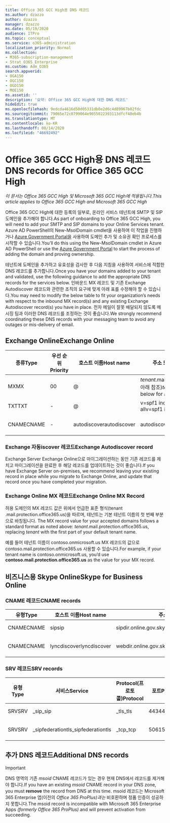 ```yaml
---
title: Office 365 GCC High용 DNS 레코드
ms.author: dzazzo
author: dzazzo
manager: dzazzo
ms.date: 05/19/2020
audience: ITPro
ms.topic: conceptual
ms.service: o365-administration
localization_priority: Normal
ms.collection:
- M365-subscription-management
- Strat_O365_Enterprise
ms.custom: Adm_O365
search.appverid:
- OGA150
- OGC150
- OGD150
- MOE150
ms.assetid: ''
description: '요약: Office 365 GCC High에 대한 DNS 레코드'
hideEdit: true
ms.openlocfilehash: 9edcda4616d50d05331db0e2d6c4d89967b02fdc
ms.sourcegitcommit: 79065e72c0799064e9055022393113dfcf40eb4b
ms.translationtype: MT
ms.contentlocale: ko-KR
ms.lasthandoff: 08/14/2020
ms.locfileid: "46692492"
---
```

# <a name="dns-records-for-office-365-gcc-high"></a><span data-ttu-id="5368d-103">Office 365 GCC High용 DNS 레코드</span><span class="sxs-lookup"><span data-stu-id="5368d-103">DNS records for Office 365 GCC High</span></span>

<span data-ttu-id="5368d-104">*이 문서는 Office 365 GCC High 및 Microsoft 365 GCC High에 적용됩니다.*</span><span class="sxs-lookup"><span data-stu-id="5368d-104">*This article applies to Office 365 GCC High and Microsoft 365 GCC High*</span></span>

<span data-ttu-id="5368d-105">Office 365 GCC High에 대한 등록의 일부로, 온라인 서비스 테넌트에 SMTP 및 SIP 도메인을 추가해야 합니다.</span><span class="sxs-lookup"><span data-stu-id="5368d-105">As part of onboarding to Office 365 GCC High, you will need to add your SMTP and SIP domains to your Online Services tenant.</span></span>  <span data-ttu-id="5368d-106">Azure AD PowerShell의 New-MsolDomain cmdlet을 사용하여 이 작업을 진행하거나 [Azure Government Portal을](https://portal.azure.us) 사용하여 도메인 추가 및 소유권 확인 프로세스를 시작할 수 있습니다.</span><span class="sxs-lookup"><span data-stu-id="5368d-106">You’ll do this using the New-MsolDomain cmdlet in Azure AD PowerShell or use the [Azure Government Portal](https://portal.azure.us) to start the process of adding the domain and proving ownership.</span></span>

<span data-ttu-id="5368d-107">테넌트에 도메인을 추가하고 유효성을 검사한 후 다음 지침을 사용하여 서비스에 적합한 DNS 레코드를 추가합니다.</span><span class="sxs-lookup"><span data-stu-id="5368d-107">Once you have your domains added to your tenant and validated, use the following guidance to add the appropriate DNS records for the services below.</span></span>  <span data-ttu-id="5368d-108">인바운드 MX 레코드 및 기존 Exchange Autodiscover 레코드와 관련한 조직의 요구에 맞게 아래 표를 수정해야 할 수 있습니다.</span><span class="sxs-lookup"><span data-stu-id="5368d-108">You may need to modify the below table to fit your organization’s needs with respect to the inbound MX record(s) and any existing Exchange Autodiscover record(s) you have in place.</span></span>  <span data-ttu-id="5368d-109">전자 메일이 잘못 배달되지 않도록 메시징 팀과 이러한 DNS 레코드를 조정하는 것이 좋습니다.</span><span class="sxs-lookup"><span data-stu-id="5368d-109">We strongly recommend coordinating these DNS records with your messaging team to avoid any outages or mis-delivery of email.</span></span>

## <a name="exchange-online"></a><span data-ttu-id="5368d-110">Exchange Online</span><span class="sxs-lookup"><span data-stu-id="5368d-110">Exchange Online</span></span>

| <span data-ttu-id="5368d-111">종류</span><span class="sxs-lookup"><span data-stu-id="5368d-111">Type</span></span> | <span data-ttu-id="5368d-112">우선 순위</span><span class="sxs-lookup"><span data-stu-id="5368d-112">Priority</span></span> | <span data-ttu-id="5368d-113">호스트 이름</span><span class="sxs-lookup"><span data-stu-id="5368d-113">Host name</span></span> | <span data-ttu-id="5368d-114">주소 또는 값 지점</span><span class="sxs-lookup"><span data-stu-id="5368d-114">Points to address or value</span></span> | <span data-ttu-id="5368d-115">TTL</span><span class="sxs-lookup"><span data-stu-id="5368d-115">TTL</span></span> |
| --- | --- | --- | --- | --- |
| <span data-ttu-id="5368d-116">MX</span><span class="sxs-lookup"><span data-stu-id="5368d-116">MX</span></span> | <span data-ttu-id="5368d-117">0</span><span class="sxs-lookup"><span data-stu-id="5368d-117">0</span></span> | @ | <span data-ttu-id="5368d-118">*tenant*.mail.protection.office365.us(추가 세부 정보는 아래 참조)</span><span class="sxs-lookup"><span data-stu-id="5368d-118">*tenant*.mail.protection.office365.us (see below for additional details)</span></span> | <span data-ttu-id="5368d-119">1 Hour</span><span class="sxs-lookup"><span data-stu-id="5368d-119">1 Hour</span></span> |
| <span data-ttu-id="5368d-120">TXT</span><span class="sxs-lookup"><span data-stu-id="5368d-120">TXT</span></span> | - | @ | <span data-ttu-id="5368d-121">v=spf1 include:spf.protection.office365.us -all</span><span class="sxs-lookup"><span data-stu-id="5368d-121">v=spf1 include:spf.protection.office365.us -all</span></span> | <span data-ttu-id="5368d-122">1시간</span><span class="sxs-lookup"><span data-stu-id="5368d-122">1 Hour</span></span> |
| <span data-ttu-id="5368d-123">CNAME</span><span class="sxs-lookup"><span data-stu-id="5368d-123">CNAME</span></span> | - | <span data-ttu-id="5368d-124">autodiscover</span><span class="sxs-lookup"><span data-stu-id="5368d-124">autodiscover</span></span> | <span data-ttu-id="5368d-125">autodiscover.office365.us</span><span class="sxs-lookup"><span data-stu-id="5368d-125">autodiscover.office365.us</span></span> | <span data-ttu-id="5368d-126">1 Hour</span><span class="sxs-lookup"><span data-stu-id="5368d-126">1 Hour</span></span> |

### <a name="exchange-autodiscover-record"></a><span data-ttu-id="5368d-127">Exchange 자동iscover 레코드</span><span class="sxs-lookup"><span data-stu-id="5368d-127">Exchange Autodiscover record</span></span>

<span data-ttu-id="5368d-128">Exchange Server Exchange Online으로 마이그레이션하는 동안 기존 레코드를 제치고 마이그레이션을 완료한 후 해당 레코드를 업데이트하는 것이 좋습니다.</span><span class="sxs-lookup"><span data-stu-id="5368d-128">If you have Exchange Server on-premises, we recommend leaving your existing record in place while you migrate to Exchange Online, and update that record once you have completed your migration.</span></span> 

### <a name="exchange-online-mx-record"></a><span data-ttu-id="5368d-129">Exchange Online MX 레코드</span><span class="sxs-lookup"><span data-stu-id="5368d-129">Exchange Online MX Record</span></span>

<span data-ttu-id="5368d-130">허용 도메인의 MX 레코드 값은 위에서 언급한 표준 형식(tenant .mail.protection.office365.us)을  따르며, 테넌트는 기본 테넌트 이름의 첫 번째 부분으로 바칭됩니다. </span><span class="sxs-lookup"><span data-stu-id="5368d-130">The MX record value for your accepted domains follows a standard format as noted above: *tenant*.mail.protection.office365.us, replacing *tenant* with the first part of your default tenant name.</span></span>

<span data-ttu-id="5368d-131">예를 들어 테넌트 이름이 contoso.onmicrosoft.us MX 레코드의  값으로 contoso.mail.protection.office365.us 사용할 수 있습니다.</span><span class="sxs-lookup"><span data-stu-id="5368d-131">For example, if your tenant name is contoso.onmicrosoft.us, you’d use **contoso.mail.protection.office365.us** as the value for your MX record.</span></span>

## <a name="skype-for-business-online"></a><span data-ttu-id="5368d-132">비즈니스용 Skype Online</span><span class="sxs-lookup"><span data-stu-id="5368d-132">Skype for Business Online</span></span>

### <a name="cname-records"></a><span data-ttu-id="5368d-133">CNAME 레코드</span><span class="sxs-lookup"><span data-stu-id="5368d-133">CNAME records</span></span>

| <span data-ttu-id="5368d-134">유형</span><span class="sxs-lookup"><span data-stu-id="5368d-134">Type</span></span> | <span data-ttu-id="5368d-135">호스트 이름</span><span class="sxs-lookup"><span data-stu-id="5368d-135">Host name</span></span> | <span data-ttu-id="5368d-136">주소 또는 값 지점</span><span class="sxs-lookup"><span data-stu-id="5368d-136">Points to address or value</span></span> | <span data-ttu-id="5368d-137">TTL</span><span class="sxs-lookup"><span data-stu-id="5368d-137">TTL</span></span> |
| --- | --- | --- | --- |
| <span data-ttu-id="5368d-138">CNAME</span><span class="sxs-lookup"><span data-stu-id="5368d-138">CNAME</span></span> | <span data-ttu-id="5368d-139">sip</span><span class="sxs-lookup"><span data-stu-id="5368d-139">sip</span></span> | <span data-ttu-id="5368d-140">sipdir.online.gov.skypeforbusiness.us</span><span class="sxs-lookup"><span data-stu-id="5368d-140">sipdir.online.gov.skypeforbusiness.us</span></span> | <span data-ttu-id="5368d-141">1시간</span><span class="sxs-lookup"><span data-stu-id="5368d-141">1 Hour</span></span> |
| <span data-ttu-id="5368d-142">CNAME</span><span class="sxs-lookup"><span data-stu-id="5368d-142">CNAME</span></span> | <span data-ttu-id="5368d-143">lyncdiscover</span><span class="sxs-lookup"><span data-stu-id="5368d-143">lyncdiscover</span></span> | <span data-ttu-id="5368d-144">webdir.online.gov.skypeforbusiness.us</span><span class="sxs-lookup"><span data-stu-id="5368d-144">webdir.online.gov.skypeforbusiness.us</span></span> | <span data-ttu-id="5368d-145">1 Hour</span><span class="sxs-lookup"><span data-stu-id="5368d-145">1 Hour</span></span> |

### <a name="srv-records"></a><span data-ttu-id="5368d-146">SRV 레코드</span><span class="sxs-lookup"><span data-stu-id="5368d-146">SRV records</span></span>

| <span data-ttu-id="5368d-147">유형</span><span class="sxs-lookup"><span data-stu-id="5368d-147">Type</span></span> | <span data-ttu-id="5368d-148">서비스</span><span class="sxs-lookup"><span data-stu-id="5368d-148">Service</span></span> | <span data-ttu-id="5368d-149">Protocol(프로토콜)</span><span class="sxs-lookup"><span data-stu-id="5368d-149">Protocol</span></span> | <span data-ttu-id="5368d-150">포트</span><span class="sxs-lookup"><span data-stu-id="5368d-150">Port</span></span> | <span data-ttu-id="5368d-151">가중치</span><span class="sxs-lookup"><span data-stu-id="5368d-151">Weight</span></span> | <span data-ttu-id="5368d-152">우선 순위</span><span class="sxs-lookup"><span data-stu-id="5368d-152">Priority</span></span> | <span data-ttu-id="5368d-153">이름</span><span class="sxs-lookup"><span data-stu-id="5368d-153">Name</span></span> | <span data-ttu-id="5368d-154">Target(대상)</span><span class="sxs-lookup"><span data-stu-id="5368d-154">Target</span></span> | <span data-ttu-id="5368d-155">TTL</span><span class="sxs-lookup"><span data-stu-id="5368d-155">TTL</span></span> |
| --- | --- | --- | --- | --- | --- | --- | --- | --- |
| <span data-ttu-id="5368d-156">SRV</span><span class="sxs-lookup"><span data-stu-id="5368d-156">SRV</span></span> | <span data-ttu-id="5368d-157">\_sip</span><span class="sxs-lookup"><span data-stu-id="5368d-157">\_sip</span></span> | <span data-ttu-id="5368d-158">\_tls</span><span class="sxs-lookup"><span data-stu-id="5368d-158">\_tls</span></span> | <span data-ttu-id="5368d-159">443</span><span class="sxs-lookup"><span data-stu-id="5368d-159">443</span></span> | <span data-ttu-id="5368d-160">1 </span><span class="sxs-lookup"><span data-stu-id="5368d-160">1</span></span> | <span data-ttu-id="5368d-161">100</span><span class="sxs-lookup"><span data-stu-id="5368d-161">100</span></span> | @ | <span data-ttu-id="5368d-162">sipdir.online.gov.skypeforbusiness.us</span><span class="sxs-lookup"><span data-stu-id="5368d-162">sipdir.online.gov.skypeforbusiness.us</span></span> | <span data-ttu-id="5368d-163">1시간</span><span class="sxs-lookup"><span data-stu-id="5368d-163">1 Hour</span></span> |
| <span data-ttu-id="5368d-164">SRV</span><span class="sxs-lookup"><span data-stu-id="5368d-164">SRV</span></span> | <span data-ttu-id="5368d-165">\_sipfederationtls</span><span class="sxs-lookup"><span data-stu-id="5368d-165">\_sipfederationtls</span></span> | <span data-ttu-id="5368d-166">\_tcp</span><span class="sxs-lookup"><span data-stu-id="5368d-166">\_tcp</span></span> | <span data-ttu-id="5368d-167">5061</span><span class="sxs-lookup"><span data-stu-id="5368d-167">5061</span></span> | <span data-ttu-id="5368d-168">1 </span><span class="sxs-lookup"><span data-stu-id="5368d-168">1</span></span> | <span data-ttu-id="5368d-169">100</span><span class="sxs-lookup"><span data-stu-id="5368d-169">100</span></span> | @ | <span data-ttu-id="5368d-170">sipfed.online.gov.skypeforbusiness.us</span><span class="sxs-lookup"><span data-stu-id="5368d-170">sipfed.online.gov.skypeforbusiness.us</span></span> | <span data-ttu-id="5368d-171">1 Hour</span><span class="sxs-lookup"><span data-stu-id="5368d-171">1 Hour</span></span> |

## <a name="additional-dns-records"></a><span data-ttu-id="5368d-172">추가 DNS 레코드</span><span class="sxs-lookup"><span data-stu-id="5368d-172">Additional DNS records</span></span>

> [!IMPORTANT]
> <span data-ttu-id="5368d-173">DNS 영역의 기존 *msoid* CNAME 레코드가 있는  경우 현재 DNS에서 레코드를 제거해야 합니다.</span><span class="sxs-lookup"><span data-stu-id="5368d-173">If you have an existing *msoid* CNAME record in your DNS zone, you must **remove** the record from DNS at this time.</span></span>  <span data-ttu-id="5368d-174">msoid 레코드는 Microsoft 365 Enterprise 앱(이전의 *Office 365 ProPlus)과는* 비호환하며 정품 인증이 성공하지 못합니다.</span><span class="sxs-lookup"><span data-stu-id="5368d-174">The msoid record is incompatible with Microsoft 365 Enterprise Apps *(formerly Office 365 ProPlus)* and will prevent activation from succeeding.</span></span>
